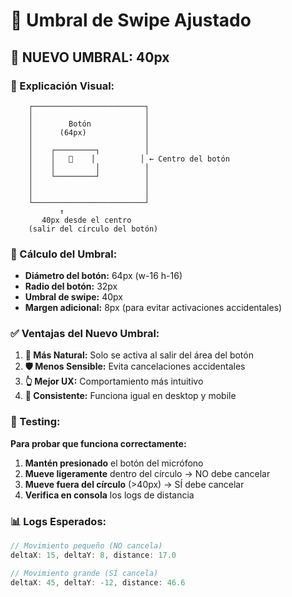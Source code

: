 # 📏 Umbral de Swipe Ajustado

## 🎯 NUEVO UMBRAL: 40px

### **📐 Explicación Visual:**

```
    ┌─────────────────────────┐
    │                         │
    │        Botón            │
    │      (64px)             │
    │                         │
    │    ┌─────────┐          │
    │    │   🎤    │          │ ← Centro del botón
    │    │         │          │
    │    └─────────┘          │
    │                         │
    │                         │
    └─────────────────────────┘
           ↑
       40px desde el centro
    (salir del círculo del botón)
```

### **🔢 Cálculo del Umbral:**

- **Diámetro del botón:** 64px (w-16 h-16)
- **Radio del botón:** 32px
- **Umbral de swipe:** 40px
- **Margen adicional:** 8px (para evitar activaciones accidentales)

### **✅ Ventajas del Nuevo Umbral:**

1. **🎯 Más Natural:** Solo se activa al salir del área del botón
2. **🛡️ Menos Sensible:** Evita cancelaciones accidentales
3. **👆 Mejor UX:** Comportamiento más intuitivo
4. **📱 Consistente:** Funciona igual en desktop y mobile

### **🧪 Testing:**

**Para probar que funciona correctamente:**

1. **Mantén presionado** el botón del micrófono
2. **Mueve ligeramente** dentro del círculo → NO debe cancelar
3. **Mueve fuera del círculo** (>40px) → SÍ debe cancelar
4. **Verifica en consola** los logs de distancia

### **📊 Logs Esperados:**

```javascript
// Movimiento pequeño (NO cancela)
deltaX: 15, deltaY: 8, distance: 17.0

// Movimiento grande (SÍ cancela)  
deltaX: 45, deltaY: -12, distance: 46.6
```
